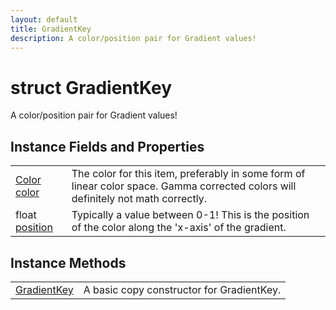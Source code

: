 ```yaml
---
layout: default
title: GradientKey
description: A color/position pair for Gradient values!
---
```

# struct GradientKey

A color/position pair for Gradient values!

## Instance Fields and Properties

|  |  |
|--|--|
|[Color]({{site.url}}/Pages/StereoKit/Color.html) [color]({{site.url}}/Pages/StereoKit/GradientKey/color.html)|The color for this item, preferably in some form of linear color space. Gamma corrected colors will definitely not math correctly.|
|float [position]({{site.url}}/Pages/StereoKit/GradientKey/position.html)|Typically a value between 0-1! This is the position of the color along the 'x-axis' of the gradient.|

## Instance Methods

|  |  |
|--|--|
|[GradientKey]({{site.url}}/Pages/StereoKit/GradientKey/GradientKey.html)|A basic copy constructor for GradientKey.|
